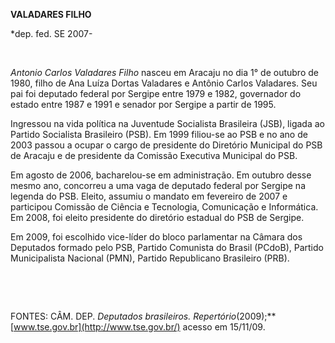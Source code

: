 **VALADARES FILHO**

\*dep. fed. SE 2007-

 

*Antonio Carlos Valadares Filho* nasceu em Aracaju no dia 1° de outubro
de 1980, filho de Ana Luíza Dortas Valadares e Antônio Carlos Valadares.
Seu pai foi deputado federal por Sergipe entre 1979 e 1982, governador
do estado entre 1987 e 1991 e senador por Sergipe a partir de 1995.

Ingressou na vida política na Juventude Socialista Brasileira (JSB),
ligada ao Partido Socialista Brasileiro (PSB). Em 1999 filiou-se ao PSB
e no ano de 2003 passou a ocupar o cargo de presidente do Diretório
Municipal do PSB de Aracaju e de presidente da Comissão Executiva
Municipal do PSB.

Em agosto de 2006, bacharelou-se em administração. Em outubro desse
mesmo ano, concorreu a uma vaga de deputado federal por Sergipe na
legenda do PSB. Eleito, assumiu o mandato em fevereiro de 2007 e
participou Comissão de Ciência e Tecnologia, Comunicação e Informática.
Em 2008, foi eleito presidente do diretório estadual do PSB de Sergipe.

Em 2009, foi escolhido vice-líder do bloco parlamentar na Câmara dos
Deputados formado pelo PSB, Partido Comunista do Brasil (PCdoB), Partido
Municipalista Nacional (PMN), Partido Republicano Brasileiro (PRB).

 

 

FONTES: CÂM. DEP. *Deputados brasileiros.
Repertório*(2009);**[www.tse.gov.br](http://www.tse.gov.br/) acesso em
15/11/09.

 

